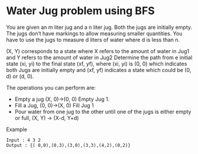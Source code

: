 # Water Jug problem using BFS

You are given an m liter jug and a n liter jug. Both the jugs are initially empty. The jugs don’t have markings to allow measuring smaller quantities. You have to use the jugs to measure d liters of water where d is less than n. 

(X, Y) corresponds to a state where X refers to the amount of water in Jug1 and Y refers to the amount of water in Jug2 
Determine the path from e initial state (xi, yi) to the final state (xf, yf), where (xi, yi) is (0, 0) which indicates both Jugs are initially empty and (xf, yf) indicates a state which could be (0, d) or (d, 0).

The operations you can perform are: 

* Empty a jug (X, 0)->(0, 0) Empty Jug 1.
* Fill a Jug, (0, 0)->(X, 0) Fill Jug 1
* Pour water from one jug to the other until one of the jugs is either empty or full, (X, Y) -> (X-d, Y+d)

Example
```
Input : 4 3 2
Output : {( 0,0),(0,3),(3,0),(3,3),(4,2),(0,2)}
```
